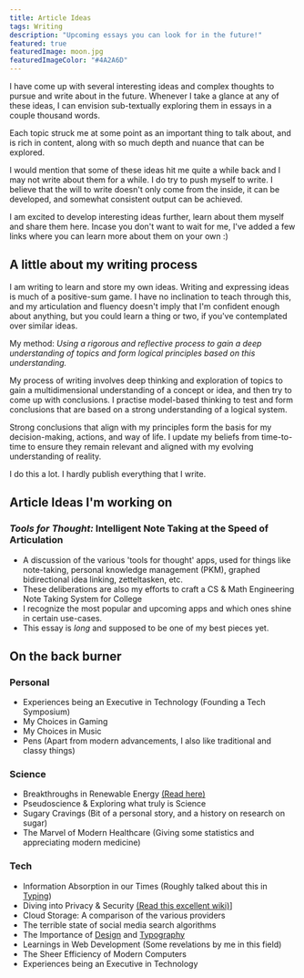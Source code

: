 ```yaml
---
title: Article Ideas
tags: Writing
description: "Upcoming essays you can look for in the future!"
featured: true
featuredImage: moon.jpg
featuredImageColor: "#4A2A6D"
---
```


I have come up with several interesting ideas and complex thoughts to pursue and write about in the future. Whenever I take a glance at any of these ideas, I can envision sub-textually exploring them in essays in a couple thousand words.

Each topic struck me at some point as an important thing to talk about, and is rich in content, along with so much depth and nuance that can be explored.

I would mention that some of these ideas hit me quite a while back and I may not write about them for a while. I do try to push myself to write. I believe that the will to write doesn't only come from the inside, it can be developed, and somewhat consistent output can be achieved. 

I am excited to develop interesting ideas further, learn about them myself and share them here. Incase you don't want to wait for me, I've added a few links where you can learn more about them on your own :)

## A little about my writing process
I am writing to learn and store my own ideas. Writing and expressing ideas is much of a positive-sum game. I have no inclination to teach through this, and my articulation and fluency doesn't imply that I'm confident enough about anything, but you could learn a thing or two, if you've contemplated over similar ideas.

My method: _Using a rigorous and reflective process to gain a deep understanding of topics and form logical principles based on this understanding._

My process of writing involves deep thinking and exploration of topics to gain a multidimensional understanding of a concept or idea, and then try to come up with conclusions. I practise model-based thinking to test and form conclusions that are based on a strong understanding of a logical system.

Strong conclusions that align with my principles form the basis for my decision-making, actions, and way of life. I update my beliefs from time-to-time to ensure they remain relevant and aligned with my evolving understanding of reality.

I do this a lot. I hardly publish everything that I write.

## Article Ideas I'm working on
### *Tools for Thought:* Intelligent Note Taking at the Speed of Articulation
   - A discussion of the various 'tools for thought' apps, used for things like note-taking, personal knowledge management (PKM), graphed bidirectional idea linking, zetteltasken, etc.
   - These deliberations are also my efforts to craft a CS & Math Engineering Note Taking System for College
   - I recognize the most popular and upcoming apps and which ones shine in certain use-cases.
   - This essay is *long* and supposed to be one of my best pieces yet.

## On the back burner
### Personal
* Experiences being an Executive in Technology (Founding a Tech Symposium)
* My Choices in Gaming
* My Choices in Music
* Pens (Apart from modern advancements, I also like traditional and classy things)
### Science
* Breakthroughs in Renewable Energy [(Read here)](https://www.technologyreview.com/topic/climate-change/clean-energy/)
* Pseudoscience & Exploring what truly is Science
* Sugary Cravings (Bit of a personal story, and a history on research on sugar)
* The Marvel of Modern Healthcare (Giving some statistics and appreciating modern medicine)
### Tech
* Information Absorption in our Times (Roughly talked about this in [Typing](https://kavinsood.com/post/typing))
* Diving into Privacy & Security [(Read this excellent wiki)](https://www.privacyguides.org/en)]
* Cloud Storage: A comparison of the various providers
* The terrible state of social media search algorithms
* The Importance of [Design](https://medium.com/macoclock/what-makes-apple-design-so-good-d430ef97c6d2) and [Typography](https://www.youtube.com/watch?v=WVfRxFwVHQc&list=LL&index=2&pp=gAQBiAQB)
* Learnings in Web Development (Some revelations by me in this field)
* The Sheer Efficiency of Modern Computers
* Experiences being an Executive in Technology